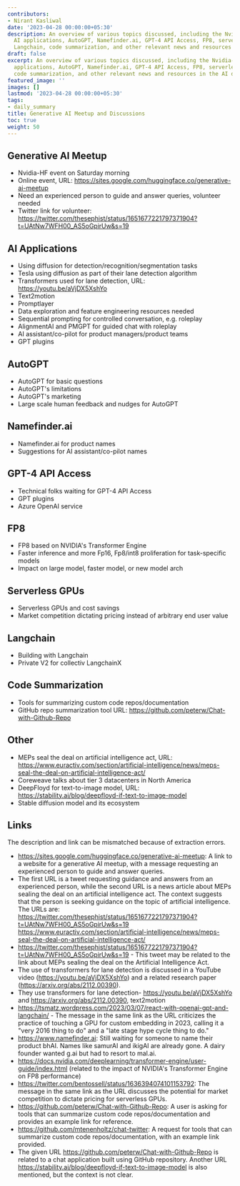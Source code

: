 ```yaml
---
contributors:
- Nirant Kasliwal
date: '2023-04-28 00:00:00+05:30'
description: An overview of various topics discussed, including the Nvidia-HF event,
  AI applications, AutoGPT, Namefinder.ai, GPT-4 API Access, FP8, serverless GPUs,
  Langchain, code summarization, and other relevant news and resources in the AI domain.
draft: false
excerpt: An overview of various topics discussed, including the Nvidia-HF event, AI
  applications, AutoGPT, Namefinder.ai, GPT-4 API Access, FP8, serverless GPUs, Langchain,
  code summarization, and other relevant news and resources in the AI domain.
featured_image: ''
images: []
lastmod: '2023-04-28 00:00:00+05:30'
tags:
- daily_summary
title: Generative AI Meetup and Discussions
toc: true
weight: 50
---
```


## Generative AI Meetup
- Nvidia-HF event on Saturday morning
- Online event, URL: https://sites.google.com/huggingface.co/generative-ai-meetup
- Need an experienced person to guide and answer queries, volunteer needed
- Twitter link for volunteer: https://twitter.com/thesephist/status/1651677221797371904?t=UAtNw7WFH00_AS5oGpirUw&s=19

## AI Applications
- Using diffusion for detection/recognition/segmentation tasks
- Tesla using diffusion as part of their lane detection algorithm
- Transformers used for lane detection, URL: https://youtu.be/aVjDX5XshYo
- Text2motion
- Promptlayer
- Data exploration and feature engineering resources needed
- Sequential prompting for controlled conversation, e.g. roleplay
- AlignmentAI and PMGPT for guided chat with roleplay
- AI assistant/co-pilot for product managers/product teams
- GPT plugins

## AutoGPT
- AutoGPT for basic questions
- AutoGPT's limitations
- AutoGPT's marketing
- Large scale human feedback and nudges for AutoGPT

## Namefinder.ai
- Namefinder.ai for product names
- Suggestions for AI assistant/co-pilot names

## GPT-4 API Access
- Technical folks waiting for GPT-4 API Access
- GPT plugins
- Azure OpenAI service

## FP8
- FP8 based on NVIDIA's Transformer Engine
- Faster inference and more Fp16, Fp8/int8 proliferation for task-specific models
- Impact on large model, faster model, or new model arch

## Serverless GPUs
- Serverless GPUs and cost savings
- Market competition dictating pricing instead of arbitrary end user value

## Langchain
- Building with Langchain
- Private V2 for collectiv LangchainX

## Code Summarization
- Tools for summarizing custom code repos/documentation
- GitHub repo summarization tool URL: https://github.com/peterw/Chat-with-Github-Repo

## Other
- MEPs seal the deal on artificial intelligence act, URL: https://www.euractiv.com/section/artificial-intelligence/news/meps-seal-the-deal-on-artificial-intelligence-act/
- Coreweave talks about tier 3 datacenters in North America
- DeepFloyd for text-to-image model, URL: https://stability.ai/blog/deepfloyd-if-text-to-image-model
- Stable diffusion model and its ecosystem

## Links
The description and link can be mismatched because of extraction errors.

- https://sites.google.com/huggingface.co/generative-ai-meetup: A link to a website for a generative AI meetup, with a message requesting an experienced person to guide and answer queries.
- The first URL is a tweet requesting guidance and answers from an experienced person, while the second URL is a news article about MEPs sealing the deal on an artificial intelligence act. The context suggests that the person is seeking guidance on the topic of artificial intelligence. The URLs are: 
https://twitter.com/thesephist/status/1651677221797371904?t=UAtNw7WFH00_AS5oGpirUw&s=19 
https://www.euractiv.com/section/artificial-intelligence/news/meps-seal-the-deal-on-artificial-intelligence-act/
- https://twitter.com/thesephist/status/1651677221797371904?t=UAtNw7WFH00_AS5oGpirUw&s=19 - This tweet may be related to the link about MEPs sealing the deal on the Artificial Intelligence Act.
- The use of transformers for lane detection is discussed in a YouTube video (https://youtu.be/aVjDX5XshYo) and a related research paper (https://arxiv.org/abs/2112.00390).
- They use transformers for lane detection- https://youtu.be/aVjDX5XshYo and https://arxiv.org/abs/2112.00390, text2motion
- https://tsmatz.wordpress.com/2023/03/07/react-with-openai-gpt-and-langchain/ - The message in the same link as the URL criticizes the practice of touching a GPU for custom embedding in 2023, calling it a "very 2016 thing to do" and a "late stage hype cycle thing to do."
- https://www.namefinder.ai: Still waiting for someone to name their product bhAI. Names like samurAI and ikigAI are already gone. A dairy founder wanted g.ai but had to resort to mal.ai.
- https://docs.nvidia.com/deeplearning/transformer-engine/user-guide/index.html (related to the impact of NVIDIA's Transformer Engine on FP8 performance)
- https://twitter.com/bentossell/status/1636394074101153792: The message in the same link as the URL discusses the potential for market competition to dictate pricing for serverless GPUs.
- https://github.com/peterw/Chat-with-Github-Repo: A user is asking for tools that can summarize custom code repos/documentation and provides an example link for reference.
- https://github.com/mtenenholtz/chat-twitter: A request for tools that can summarize custom code repos/documentation, with an example link provided.
- The given URL https://github.com/peterw/Chat-with-Github-Repo is related to a chat application built using GitHub repository. Another URL https://stability.ai/blog/deepfloyd-if-text-to-image-model is also mentioned, but the context is not clear.